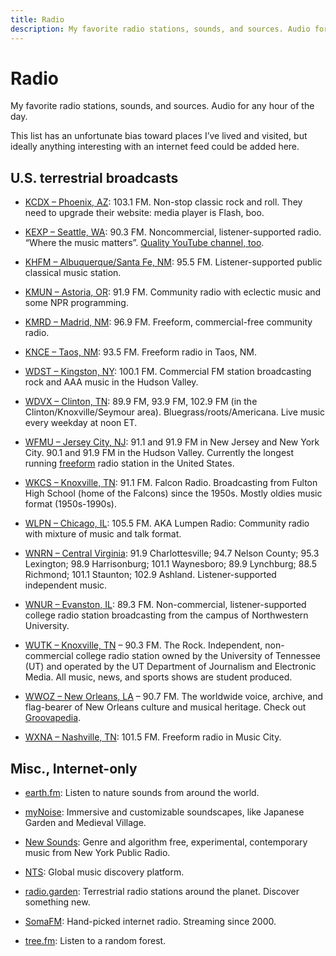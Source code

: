 ```yaml
---
title: Radio
description: My favorite radio stations, sounds, and sources. Audio for any hour of the day.
---
```


# Radio

My favorite radio stations, sounds, and sources. Audio for any hour of the day.

This list has an unfortunate bias toward places I’ve lived and visited, but ideally anything interesting with an internet feed could be added here.

## U.S. terrestrial broadcasts

- [KCDX – Phoenix, AZ](https://www.kcdx.com/): 103.1 FM. Non-stop classic rock and roll. They need to upgrade their website: media player is Flash, boo.

- [KEXP – Seattle, WA](https://kexp.org/): 90.3 FM. Noncommercial, listener-supported radio. “Where the music matters”. [Quality YouTube channel, too](https://www.youtube.com/kexp).

- [KHFM – Albuquerque/Santa Fe, NM](https://khfm.org/): 95.5 FM. Listener-supported public classical music station.

- [KMUN – Astoria, OR](https://kmun.org/): 91.9 FM. Community radio with eclectic music and some NPR programming.

- [KMRD – Madrid, NM](https://kmrd.fm/): 96.9 FM. Freeform, commercial-free community radio.

- [KNCE – Taos, NM](https://truetaosradio.com/): 93.5 FM. Freeform radio in Taos, NM.

- [WDST – Kingston, NY](https://radiowoodstock.com/): 100.1 FM. Commercial FM station broadcasting rock and AAA music in the Hudson Valley.

- [WDVX – Clinton, TN](https://wdvx.com/): 89.9 FM, 93.9 FM, 102.9 FM (in the Clinton/Knoxville/Seymour area). Bluegrass/roots/Americana. Live music every weekday at noon ET.

- [WFMU – Jersey City, NJ](https://wfmu.org/): 91.1 and 91.9 FM in New Jersey and New York City. 90.1 and 91.9 FM in the Hudson Valley. Currently the longest running [freeform](https://wfmu.org/freeform.html) radio station in the United States.

- [WKCS – Knoxville, TN](https://wkcsradio.org/): 91.1 FM. Falcon Radio. Broadcasting from Fulton High School (home of the Falcons) since the 1950s. Mostly oldies music format (1950s-1990s).

- [WLPN – Chicago, IL](https://lumpenradio.com/): 105.5 FM. AKA Lumpen Radio: Community radio with mixture of music and talk format.

- [WNRN – Central Virginia](https://wnrn.org/): 91.9 Charlottesville; 94.7 Nelson County; 95.3 Lexington; 98.9 Harrisonburg; 101.1 Waynesboro; 89.9 Lynchburg; 88.5 Richmond; 101.1 Staunton; 102.9 Ashland. Listener-supported independent music.

- [WNUR – Evanston, IL](https://wnur.northwestern.edu/): 89.3 FM. Non-commercial, listener-supported college radio station broadcasting from the campus of Northwestern University.

- [WUTK – Knoxville, TN](https://wutkradio.com/) – 90.3 FM. The Rock. Independent, non-commercial college radio station owned by the University of Tennessee (UT) and operated by the UT Department of Journalism and Electronic Media. All music, news, and sports shows are student produced.

- [WWOZ – New Orleans, LA](https://www.wwoz.org/) – 90.7 FM. The worldwide voice, archive, and flag-bearer of New Orleans culture and musical heritage. Check out [Groovapedia](https://www.wwoz.org/groovapedia/).

- [WXNA – Nashville, TN](https://www.wxnafm.org/): 101.5 FM. Freeform radio in Music City.

## Misc., Internet-only

- [earth.fm](https://earth.fm/): Listen to nature sounds from around the world.

- [myNoise](https://mynoise.net/): Immersive and customizable soundscapes, like Japanese Garden and Medieval Village.

- [New Sounds](https://www.newsounds.org/): Genre and algorithm free, experimental, contemporary music from New York Public Radio.

- [NTS](https://www.nts.live/): Global music discovery platform.

- [radio.garden](https://radio.garden/): Terrestrial radio stations around the planet. Discover something new.

- [SomaFM](https://somafm.com/): Hand-picked internet radio. Streaming since 2000.

- [tree.fm](https://www.tree.fm/): Listen to a random forest.
